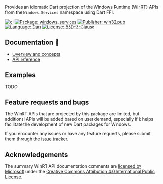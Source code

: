 Provides an idiomatic Dart projection of the Windows Runtime (WinRT) APIs
from the `Windows.Services` namespace using Dart FFI.

[![ci][ci_badge]][ci_link]
[![Package: windows_services][package_badge]][package_link]
[![Publisher: win32.pub][publisher_badge]][publisher_link]
[![Language: Dart][language_badge]][language_link]
[![License: BSD-3-Clause][license_badge]][license_link]

## Documentation 📝

* [Overview and concepts][docs_link]
* [API reference][api_reference_link]

## Examples

TODO

## Feature requests and bugs

The WinRT APIs that are projected by this package are limited, but additional
APIs will be added based on user demand, especially if it helps facilitate the
development of new Dart packages for Windows.

If you encounter any issues or have any feature requests, please submit them
through the [issue tracker][issue_tracker_link].

## Acknowledgements

The summary WinRT API documentation comments are
[licensed by Microsoft][legal_notices_link] under the
[Creative Commons Attribution 4.0 International Public License][cc_license_link].

[api_reference_link]: https://pub.dev/documentation/windows_services/latest/
[cc_license_link]: https://github.com/MicrosoftDocs/winrt-api/blob/89e9254fd8b53a648937dbb4324d7f7d6f8d1314/LICENSE
[ci_badge]: https://github.com/halildurmus/dartwinrt/actions/workflows/windows_services.yml/badge.svg
[ci_link]: https://github.com/halildurmus/dartwinrt/actions/workflows/windows_services.yml
[docs_link]: https://win32.pub/docs/category/winrt-programming
[example_link]: https://github.com/halildurmus/dartwinrt/tree/main/packages/windows_services/example
[issue_tracker_link]: https://github.com/halildurmus/dartwinrt/issues
[language_badge]: https://img.shields.io/badge/language-Dart-blue.svg
[language_link]: https://dart.dev
[legal_notices_link]: https://github.com/MicrosoftDocs/winrt-api/#legal-notices
[license_badge]: https://img.shields.io/github/license/halildurmus/dartwinrt?color=blue
[license_link]: https://opensource.org/licenses/BSD-3-Clause
[package_badge]: https://img.shields.io/pub/v/windows_services.svg
[package_link]: https://pub.dev/packages/windows_services
[publisher_badge]: https://img.shields.io/pub/publisher/windows_services.svg
[publisher_link]: https://pub.dev/publishers/win32.pub
